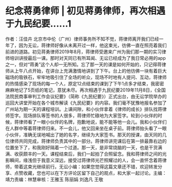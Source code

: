 # 纪念蒋勇律师 | 初见蒋勇律师，再次相遇于九民纪要......1

作者：汪佳卉 北京市中伦（广州）律师事务所不知不觉，蒋律师离开我们已经一年了，因为无讼，蒋律师好像从未离开过一样，他这束光，彷佛一直在照亮着我们前进的道路。初见蒋勇律师2019年8月，蒋律师受邀来广州为我们那一期的实习律师培训讲授最后一课。那时对天同已有所耳闻、无讼已经成为了我日常必用的app之一，但对“蒋勇”这个人却一无所知。忘了那一天的课是如何开始的，只记得蒋律师从上午八点开始，在讲台上充满激情地讲到了下午。台上的他彷佛一块有着巨大磁场的吸铁石，牢牢地吸引住了全场的听众，现场不时地有人提问、互动，蒋律师的热情感染了现场的每一个人，原定12点结束的课到了下午1点多才结束，我密密麻麻地记了5页纸的笔记，意犹未尽。再次相遇于九民纪要2019年11月8日，《全国法院民商事审判工作会议纪要》（简称《九民纪要》）正式出台，由无讼学院举办的巡回大讲堂开始在各个城市解读《九民纪要》的内容。我们毫不犹豫地报名参加了广州站为期一天的课程培训。上课间隙，和小伙伴拿着《律师的成长》排队找蒋律师签字。现场排队等签书的人很多，蒋律师忙碌地为大家签字。轮到小伙伴的时候，蒋律师看了一眼小伙伴的名牌，抱歉地说，能不能等他一会儿。我和小伙伴们在人群中等着蒋律师归来。不一会儿，他又回来坐在桌子前。蒋律师抬头看了一眼小伙伴，准确无误地喊出了她的名字，继续为大家签书。那天的授课，由天同的几位律师共同完成，蒋律师负责其中的一部分。蒋律师讲完课后在第一排最靠右边的位置坐下了，和我刚好隔着一个过道。那一天，是非常烧脑的一天，也是干货满满、收获颇丰的一天。课程结束后，我们一起拍了合照留念。我和蒋律师之间的光影瞬间，缘浅但于我意义深远，接受过蒋律师光芒照耀过的人，会一直怀念着蒋律师，带着这束光继续前行。无讼小编：如果您觉得这篇文章还不错，欢迎转发分享、点赞收藏，您也可以在下方评论区留下自己的观点，和大家一起讨论。主编：靖力责编：林慧审核：王雅玉 陈丽娟 刘逸凡 王敬

